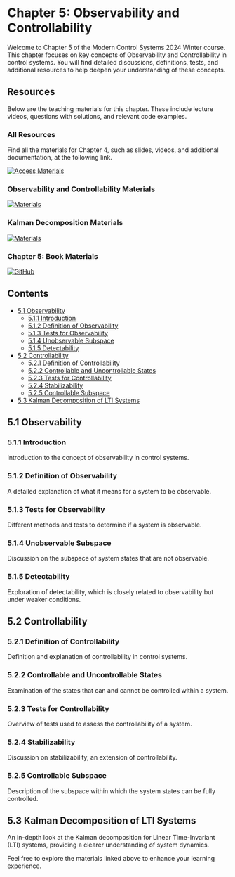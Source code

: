 # Chapter 5: Observability and Controllability

Welcome to Chapter 5 of the Modern Control Systems 2024 Winter course. This chapter focuses on key concepts of Observability and Controllability in control systems. You will find detailed discussions, definitions, tests, and additional resources to help deepen your understanding of these concepts.

## Resources
Below are the teaching materials for this chapter. These include lecture videos, questions with solutions, and relevant code examples.

### All Resources

Find all the materials for Chapter 4, such as slides, videos, and additional documentation, at the following link.

[![Access Materials](https://img.shields.io/badge/Access%20Materials-Google%20Drive-blue?style=for-the-badge&logo=google-drive)](https://drive.google.com/drive/folders/1vYYQxCClt2dnDS1vwKWwjL5sEVtkaXJH?usp=sharing)

### Observability and Controllability Materials
[![Materials](https://img.shields.io/badge/Access-Materials-green?style=for-the-badge&logo=google-drive)](https://drive.google.com/drive/folders/1_ol_4g47LeErF-n8gavHb2KM7dFG_57H?usp=sharing)

### Kalman Decomposition Materials
[![Materials](https://img.shields.io/badge/Access-Materials-blue?style=for-the-badge&logo=google-drive)](https://drive.google.com/drive/folders/1j_uoA2Cu7VB25HHevWhLFzwEyXBcK_dx?usp=sharing)

### Chapter 5: Book Materials
[![GitHub](https://img.shields.io/badge/View_on-GitHub-black?style=for-the-badge&logo=github)](https://github.com/aras-labs/Modern_Control)

## Contents
- [5.1 Observability](#51-observability)
  - [5.1.1 Introduction](#511-introduction)
  - [5.1.2 Definition of Observability](#512-definition-of-observability)
  - [5.1.3 Tests for Observability](#513-tests-for-observability)
  - [5.1.4 Unobservable Subspace](#514-unobservable-subspace)
  - [5.1.5 Detectability](#515-detectability)
- [5.2 Controllability](#52-controllability)
  - [5.2.1 Definition of Controllability](#521-definition-of-controllability)
  - [5.2.2 Controllable and Uncontrollable States](#522-controllable-and-uncontrollable-states)
  - [5.2.3 Tests for Controllability](#523-tests-for-controllability)
  - [5.2.4 Stabilizability](#524-stabilizability)
  - [5.2.5 Controllable Subspace](#525-controllable-subspace)
- [5.3 Kalman Decomposition of LTI Systems](#53-kalman-decomposition-of-lti-systems)

## 5.1 Observability
### 5.1.1 Introduction
Introduction to the concept of observability in control systems.

### 5.1.2 Definition of Observability
A detailed explanation of what it means for a system to be observable.

### 5.1.3 Tests for Observability
Different methods and tests to determine if a system is observable.

### 5.1.4 Unobservable Subspace
Discussion on the subspace of system states that are not observable.

### 5.1.5 Detectability
Exploration of detectability, which is closely related to observability but under weaker conditions.

## 5.2 Controllability
### 5.2.1 Definition of Controllability
Definition and explanation of controllability in control systems.

### 5.2.2 Controllable and Uncontrollable States
Examination of the states that can and cannot be controlled within a system.

### 5.2.3 Tests for Controllability
Overview of tests used to assess the controllability of a system.

### 5.2.4 Stabilizability
Discussion on stabilizability, an extension of controllability.

### 5.2.5 Controllable Subspace
Description of the subspace within which the system states can be fully controlled.

## 5.3 Kalman Decomposition of LTI Systems
An in-depth look at the Kalman decomposition for Linear Time-Invariant (LTI) systems, providing a clearer understanding of system dynamics.

Feel free to explore the materials linked above to enhance your learning experience.

